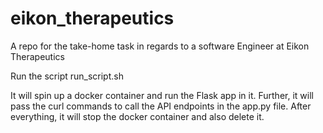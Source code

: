 # eikon_therapeutics
A repo for the take-home task in regards to a software Engineer at Eikon Therapeutics

Run the script run_script.sh

It will spin up a docker container and run the Flask app in it. Further, it will pass the curl commands to call the API endpoints in the app.py file.
After everything, it will stop the docker container and also delete it.

